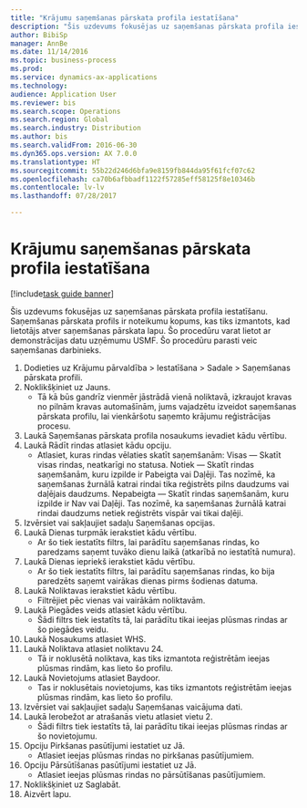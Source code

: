 ```yaml
--- 
title: "Krājumu saņemšanas pārskata profila iestatīšana"
description: "Šis uzdevums fokusējas uz saņemšanas pārskata profila iestatīšanu."
author: BibiSp
manager: AnnBe
ms.date: 11/14/2016
ms.topic: business-process
ms.prod: 
ms.service: dynamics-ax-applications
ms.technology: 
audience: Application User
ms.reviewer: bis
ms.search.scope: Operations
ms.search.region: Global
ms.search.industry: Distribution
ms.author: bis
ms.search.validFrom: 2016-06-30
ms.dyn365.ops.version: AX 7.0.0
ms.translationtype: HT
ms.sourcegitcommit: 55b22d246d6bfa9e8159fb844da95f61fcf07c62
ms.openlocfilehash: ca70b6afbbadf1122f57285eff58125f8e10346b
ms.contentlocale: lv-lv
ms.lasthandoff: 07/28/2017

---
```

# <a name="set-up-an-item-arrival-overview-profile"></a>Krājumu saņemšanas pārskata profila iestatīšana

[!include[task guide banner](../../includes/task-guide-banner.md)]

Šis uzdevums fokusējas uz saņemšanas pārskata profila iestatīšanu. Saņemšanas pārskata profils ir noteikumu kopums, kas tiks izmantots, kad lietotājs atver saņemšanas pārskata lapu. Šo procedūru varat lietot ar demonstrācijas datu uzņēmumu USMF. Šo procedūru parasti veic saņemšanas darbinieks.





1. Dodieties uz Krājumu pārvaldība > Iestatīšana > Sadale > Saņemšanas pārskata profili.
2. Noklikšķiniet uz Jauns.
    * Tā kā būs gandrīz vienmēr jāstrādā vienā noliktavā, izkraujot kravas no pilnām kravas automašīnām, jums vajadzētu izveidot saņemšanas pārskata profilu, lai vienkāršotu saņemto krājumu reģistrācijas procesu.  
3. Laukā Saņemšanas pārskata profila nosaukums ievadiet kādu vērtību.
4. Laukā Rādīt rindas atlasiet kādu opciju.
    * Atlasiet, kuras rindas vēlaties skatīt saņemšanām: Visas — Skatīt visas rindas, neatkarīgi no statusa.   Notiek — Skatīt rindas saņemšanām, kuru izpilde ir Pabeigta vai Daļēji. Tas nozīmē, ka saņemšanas žurnālā katrai rindai tika reģistrēts pilns daudzums vai daļējais daudzums.   Nepabeigta — Skatīt rindas saņemšanām, kuru izpilde ir Nav vai Daļēji. Tas nozīmē, ka saņemšanas žurnālā katrai rindai daudzums netiek reģistrēts vispār vai tikai daļēji.  
5. Izvērsiet vai sakļaujiet sadaļu Saņemšanas opcijas.
6. Laukā Dienas turpmāk ierakstiet kādu vērtību.
    * Ar šo tiek iestatīts filtrs, lai parādītu saņemšanas rindas, ko paredzams saņemt tuvāko dienu laikā (atkarībā no iestatītā numura).  
7. Laukā Dienas iepriekš ierakstiet kādu vērtību.
    * Ar šo tiek iestatīts filtrs, lai parādītu saņemšanas rindas, ko bija paredzēts saņemt vairākas dienas pirms šodienas datuma.  
8. Laukā Noliktavas ierakstiet kādu vērtību.
    * Filtrējiet pēc vienas vai vairākām noliktavām.  
9. Laukā Piegādes veids atlasiet kādu vērtību.
    * Šādi filtrs tiek iestatīts tā, lai parādītu tikai ieejas plūsmas rindas ar šo piegādes veidu.  
10. Laukā Nosaukums atlasiet WHS.
11. Laukā Noliktava atlasiet noliktavu 24.
    * Tā ir noklusētā noliktava, kas tiks izmantota reģistrētām ieejas plūsmas rindām, kas lieto šo profilu.  
12. Laukā Novietojums atlasiet Baydoor.
    * Tas ir noklusētais novietojums, kas tiks izmantots reģistrētām ieejas plūsmas rindām, kas lieto šo profilu.  
13. Izvērsiet vai sakļaujiet sadaļu Saņemšanas vaicājuma dati.
14. Laukā Ierobežot ar atrašanās vietu atlasiet vietu 2.
    * Šādi filtrs tiek iestatīts tā, lai parādītu tikai ieejas plūsmas rindas ar šo novietojumu.  
15. Opciju Pirkšanas pasūtījumi iestatiet uz Jā.
    * Atlasiet ieejas plūsmas rindas no pirkšanas pasūtījumiem.  
16. Opciju Pārsūtīšanas pasūtījumi iestatiet uz Jā.
    * Atlasiet ieejas plūsmas rindas no pārsūtīšanas pasūtījumiem.  
17. Noklikšķiniet uz Saglabāt.
18. Aizvērt lapu.


